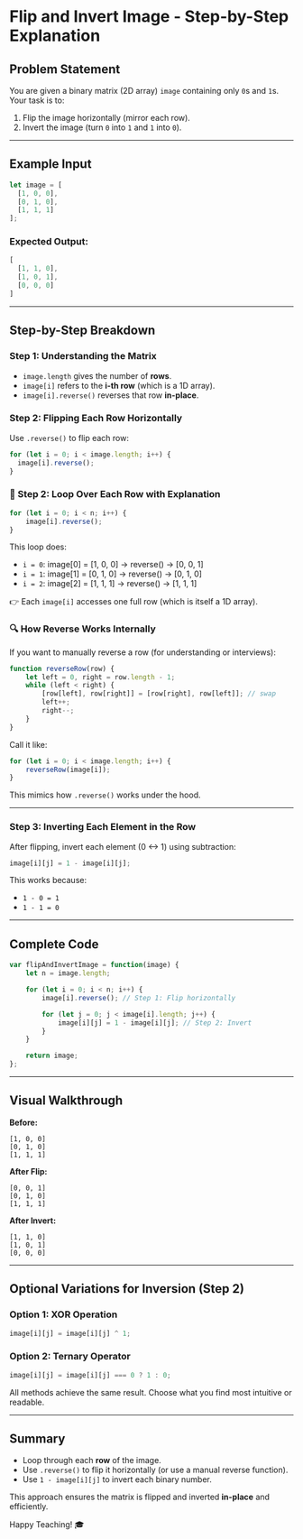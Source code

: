 # Flip and Invert Image - Step-by-Step Explanation

## Problem Statement
You are given a binary matrix (2D array) `image` containing only `0`s and `1`s. Your task is to:
1. Flip the image horizontally (mirror each row).
2. Invert the image (turn `0` into `1` and `1` into `0`).

---

## Example Input
```js
let image = [
  [1, 0, 0],
  [0, 1, 0],
  [1, 1, 1]
];
```

### Expected Output:
```js
[
  [1, 1, 0],
  [1, 0, 1],
  [0, 0, 0]
]
```

---

## Step-by-Step Breakdown

### Step 1: Understanding the Matrix
- `image.length` gives the number of **rows**.
- `image[i]` refers to the **i-th row** (which is a 1D array).
- `image[i].reverse()` reverses that row **in-place**.

### Step 2: Flipping Each Row Horizontally
Use `.reverse()` to flip each row:
```js
for (let i = 0; i < image.length; i++) {
  image[i].reverse();
}
```

### 🔁 Step 2: Loop Over Each Row with Explanation
```js
for (let i = 0; i < n; i++) {
    image[i].reverse();
}
```
This loop does:
- `i = 0`: image[0] = [1, 0, 0] → reverse() → [0, 0, 1]
- `i = 1`: image[1] = [0, 1, 0] → reverse() → [0, 1, 0]
- `i = 2`: image[2] = [1, 1, 1] → reverse() → [1, 1, 1]

👉 Each `image[i]` accesses one full row (which is itself a 1D array).

### 🔍 How Reverse Works Internally
If you want to manually reverse a row (for understanding or interviews):
```js
function reverseRow(row) {
    let left = 0, right = row.length - 1;
    while (left < right) {
        [row[left], row[right]] = [row[right], row[left]]; // swap
        left++;
        right--;
    }
}
```
Call it like:
```js
for (let i = 0; i < image.length; i++) {
    reverseRow(image[i]);
}
```

This mimics how `.reverse()` works under the hood.

---

### Step 3: Inverting Each Element in the Row
After flipping, invert each element (0 <-> 1) using subtraction:
```js
image[i][j] = 1 - image[i][j];
```

This works because:
- `1 - 0 = 1`
- `1 - 1 = 0`

---

## Complete Code
```js
var flipAndInvertImage = function(image) {
    let n = image.length;

    for (let i = 0; i < n; i++) {
        image[i].reverse(); // Step 1: Flip horizontally

        for (let j = 0; j < image[i].length; j++) {
            image[i][j] = 1 - image[i][j]; // Step 2: Invert
        }
    }

    return image;
};
```

---

## Visual Walkthrough
**Before:**
```
[1, 0, 0]
[0, 1, 0]
[1, 1, 1]
```

**After Flip:**
```
[0, 0, 1]
[0, 1, 0]
[1, 1, 1]
```

**After Invert:**
```
[1, 1, 0]
[1, 0, 1]
[0, 0, 0]
```

---

## Optional Variations for Inversion (Step 2)
### Option 1: XOR Operation
```js
image[i][j] = image[i][j] ^ 1;
```

### Option 2: Ternary Operator
```js
image[i][j] = image[i][j] === 0 ? 1 : 0;
```

All methods achieve the same result. Choose what you find most intuitive or readable.

---

## Summary
- Loop through each **row** of the image.
- Use `.reverse()` to flip it horizontally (or use a manual reverse function).
- Use `1 - image[i][j]` to invert each binary number.

This approach ensures the matrix is flipped and inverted **in-place** and efficiently.

Happy Teaching! 🎓

